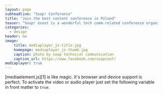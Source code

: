 ```yaml
---
layout: page
subheadline: "Soap! Conference"
title: "Join the best content conference in Poland"
teaser: "Soap! event is a wonderful tech comm-related conference organized in Cracow, Poland. Join the world of tech comm passionates eager to share their knowledge and experience, and become a part of it."
categories:
  - design
header: no
image:
    title: mediaplayer_js-title.jpg
    homepage: mediaplayer_js-thumb.jpg
    caption: photo by soap technical communication
    caption_url: https://www.facebook.com/soapconf/
mediaplayer: true
---
```

[mediaelement.js][1] is like magic. It's browser and device support is perfect. To activate the video or audio player just set the following variable in front matter to `true`.